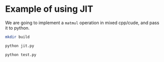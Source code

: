 # Example of using JIT

We are going to implement a `matmul` operation in mixed cpp/cude, and pass it to python.

```bash
mkdir build

python jit.py

python test.py
```